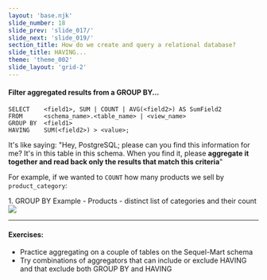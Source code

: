 ```yaml
---
layout: 'base.njk'
slide_number: 18
slide_prev: 'slide_017/'
slide_next: 'slide_019/'
section_title: How do we create and query a relational database?
slide_title: HAVING...
theme: 'theme_002'
slide_layout: 'grid-2'
---
```


<section class="slide__text">

#### Filter aggregated results from a GROUP BY...

```
SELECT    <field1>, SUM | COUNT | AVG(<field2>) AS SumField2
FROM      <schema_name>.<table_name> | <view_name>
GROUP BY  <field1>
HAVING    SUM(<field2>) > <value>;
```

It's like saying: <span> "Hey, PostgreSQL; please can you find this information for me?  It's in this table in this schema.  When you find it, please **aggregate it together and read back only the results that match this criteria**" </span>


For example, if we wanted to `COUNT` how many products we sell by `product_category`:

</section>

<section class="slide__images">
<caption>1. GROUP BY Example - Products - distinct list of categories and their count</caption>
<img src="{{ '../../images/002_GROUP_BY_001.png' | url }}" />

</section>

<section class="slide__exercises">

---

#### Exercises:
- Practice aggregating on a couple of tables on the Sequel-Mart schema
- Try combinations of aggregators that can include or exclude HAVING and that exclude both GROUP BY and HAVING

</section>